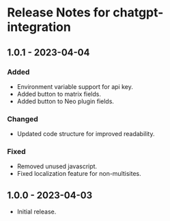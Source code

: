 # Release Notes for chatgpt-integration

## 1.0.1 - 2023-04-04

### Added
- Environment variable support for api key.
- Added button to matrix fields.
- Added button to Neo plugin fields.

### Changed
- Updated code structure for improved readability.

### Fixed
- Removed unused javascript.
- Fixed localization feature for non-multisites.

## 1.0.0 - 2023-04-03
- Initial release.
